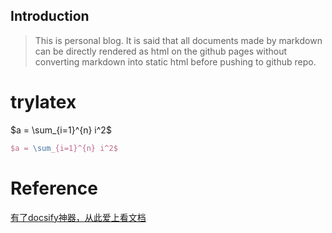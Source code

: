## Introduction
> This is personal blog.
It is said that all documents made by markdown can be directly rendered as html on the github pages without converting markdown into static html before pushing to github repo.

# trylatex
$a = \sum_{i=1}^{n} i^2$
```tex
$a = \sum_{i=1}^{n} i^2$
```
# Reference
[有了docsify神器，从此爱上看文档](https://www.jianshu.com/p/4883e95aa903)